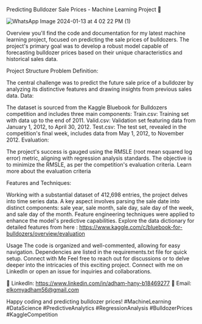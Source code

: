 Predicting Bulldozer Sale Prices - Machine Learning Project 🚜


![WhatsApp Image 2024-01-13 at 4 02 22 PM (1)](https://github.com/elkomy13/Predicting-Bulldozers-Sale-Pricess/assets/97259226/51b65c70-a652-4c3c-8d65-7dd7166d0c83)

Overview
you'll find the code and documentation for my latest machine learning project, focused on predicting the sale prices of bulldozers. The project's primary goal was to develop a robust model capable of forecasting bulldozer prices based on their unique characteristics and historical sales data.

Project Structure
Problem Definition:

The central challenge was to predict the future sale price of a bulldozer by analyzing its distinctive features and drawing insights from previous sales data.
Data:

The dataset is sourced from the Kaggle Bluebook for Bulldozers competition and includes three main components:
Train.csv: Training set with data up to the end of 2011.
Valid.csv: Validation set featuring data from January 1, 2012, to April 30, 2012.
Test.csv: The test set, revealed in the competition's final week, includes data from May 1, 2012, to November 2012.
Evaluation:

The project's success is gauged using the RMSLE (root mean squared log error) metric, aligning with regression analysis standards. The objective is to minimize the RMSLE, as per the competition's evaluation criteria.
Learn more about the evaluation criteria

Features and Techniques:

Working with a substantial dataset of 412,698 entries, the project delves into time series data. A key aspect involves parsing the sale date into distinct components: sale year, sale month, sale day, sale day of the week, and sale day of the month. Feature engineering techniques were applied to enhance the model's predictive capabilities.
Explore the data dictionary for detailed features from here : https://www.kaggle.com/c/bluebook-for-bulldozers/overview/evaluation

Usage
The code is organized and well-commented, allowing for easy navigation.
Dependencies are listed in the requirements.txt file for quick setup.
Connect with Me
Feel free to reach out for discussions or to delve deeper into the intricacies of this exciting project. Connect with me on LinkedIn or open an issue for inquiries and collaborations.

🔗 LinkedIn: https://www.linkedin.com/in/adham-hany-b18469277 
📧 Email: elkomyadham56@gmail.com

Happy coding and predicting bulldozer prices!  #MachineLearning #DataScience #PredictiveAnalytics #RegressionAnalysis #BulldozerPrices #KaggleCompetition
